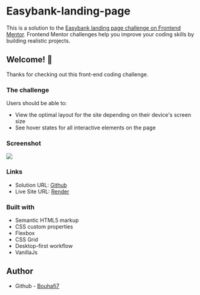 # Easybank-landing-page

This is a solution to the [Easybank landing page challenge on Frontend Mentor](https://www.frontendmentor.io/challenges/easybank-landing-page-WaUhkoDN). Frontend Mentor challenges help you improve your coding skills by building realistic projects.

## Welcome! 👋

Thanks for checking out this front-end coding challenge.

### The challenge

Users should be able to:

- View the optimal layout for the site depending on their device's screen size
- See hover states for all interactive elements on the page

### Screenshot

![](https://res.cloudinary.com/dz209s6jk/image/upload/v1583427671/Challenges/r57dwegyobrqigxhsj36.jpg)

### Links

-   Solution URL: [Github](https://github.com/Bouhafi7/Easybank-landing-page)
-   Live Site URL: [Render](https://easybank-landing-page-bwld.onrender.com/)

### Built with

-   Semantic HTML5 markup
-   CSS custom properties
-   Flexbox
-   CSS Grid
-   Desktop-first workflow
-   VanillaJs

## Author

-   Github - [Bouhafi7](https://github.com/Bouhafi7)
